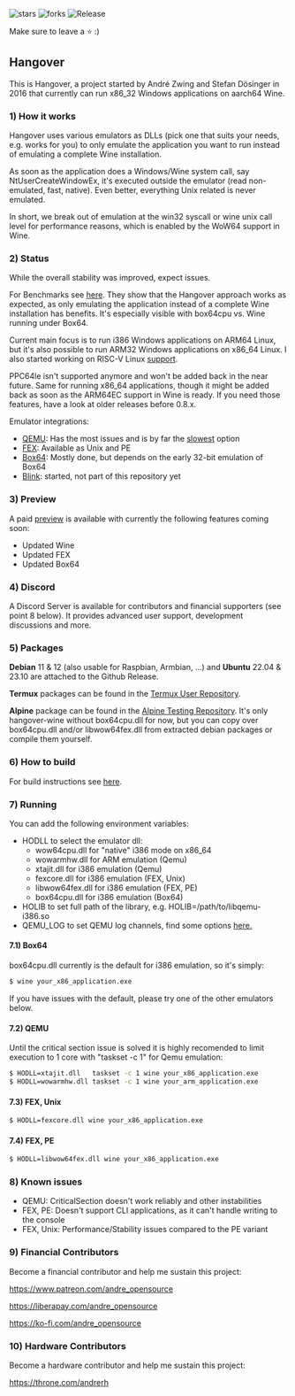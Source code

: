 ![stars](https://img.shields.io/github/stars/AndreRH/hangover?style=flat-square)
![forks](https://img.shields.io/github/forks/AndreRH/hangover?style=flat-square)
![Release](https://img.shields.io/github/v/release/AndreRH/hangover?style=flat-square)

Make sure to leave a :star: :)

## Hangover
This is Hangover, a project started by André Zwing and Stefan Dösinger in 2016 that currently can
run x86_32 Windows applications on aarch64 Wine.

### 1) How it works
Hangover uses various emulators as DLLs (pick one that suits your needs, e.g. works for you) to only emulate the application you want to run instead of emulating a complete Wine installation.

As soon as the application does a Windows/Wine system call, say NtUserCreateWindowEx, it's executed outside the emulator (read non-emulated, fast, native). Even better, everything Unix related is never emulated.

In short, we break out of emulation at the win32 syscall or wine unix call level for performance reasons, which is enabled by the WoW64 support in Wine.

### 2) Status
While the overall stability was improved, expect issues.

For Benchmarks see [here](benchmarks/readme.md). They show that the Hangover approach works as expected, as only emulating the application instead of a complete Wine installation has benefits. It's especially visible with box64cpu vs. Wine running under Box64.

Current main focus is to run i386 Windows applications on ARM64 Linux, but it's also possible to run ARM32 Windows applications on x86_64 Linux. I also started working on RISC-V Linux [support](https://www.patreon.com/posts/risc-v-91365090).

PPC64le isn't supported anymore and won't be added back in the near future.
Same for running x86_64 applications, though it might be added back as soon as the ARM64EC support in Wine is ready.
If you need those features, have a look at older releases before 0.8.x.

Emulator integrations:

- [QEMU](https://gitlab.com/qemu-project/qemu): Has the most issues and is by far the [slowest](https://github.com/AndreRH/hangover/tree/master/benchmarks) option
- [FEX](https://github.com/FEX-Emu/FEX): Available as Unix and PE
- [Box64](https://github.com/ptitSeb/box64/): Mostly done, but depends on the early 32-bit emulation of Box64
- [Blink](https://github.com/jart/blink): started, not part of this repository yet

### 3) Preview
A paid [preview](https://www.patreon.com/posts/previews-82611984) is available with currently the following features coming soon:

- Updated Wine
- Updated FEX
- Updated Box64

### 4) Discord
A Discord Server is available for contributors and financial supporters (see point 8 below).
It provides advanced user support, development discussions and more.

### 5) Packages
__Debian__ 11 & 12 (also usable for Raspbian, Armbian, ...) and __Ubuntu__ 22.04 & 23.10 are attached to the Github Release.

__Termux__ packages can be found in the [Termux User Repository](https://github.com/termux-user-repository/tur).

__Alpine__ package can be found in the [Alpine Testing Repository](https://gitlab.alpinelinux.org/alpine/aports/-/tree/master/testing/hangover-wine).
It's only hangover-wine without box64cpu.dll for now, but you can copy over box64cpu.dll and/or libwow64fex.dll from extracted debian packages or compile them yourself.

### 6) How to build
For build instructions see [here](docs/COMPILE.md).

### 7) Running
You can add the following environment variables:

* HODLL to select the emulator dll:
    * wow64cpu.dll for "native" i386 mode on x86_64
    * wowarmhw.dll for ARM emulation (Qemu)
    * xtajit.dll for i386 emulation (Qemu)
    * fexcore.dll for i386 emulation (FEX, Unix)
    * libwow64fex.dll for i386 emulation (FEX, PE)
    * box64cpu.dll for i386 emulation (Box64)
* HOLIB to set full path of the library, e.g. HOLIB=/path/to/libqemu-i386.so
* QEMU_LOG to set QEMU log channels, find some options [here.](https://github.com/AndreRH/qemu/blob/v5.2.0/util/log.c#L297)

#### 7.1) Box64
box64cpu.dll currently is the default for i386 emulation, so it's simply:

```bash
$ wine your_x86_application.exe
```

If you have issues with the default, please try one of the other emulators below.

#### 7.2) QEMU
Until the critical section issue is solved it is highly recomended to limit execution to 1 core with
"taskset -c 1" for Qemu emulation:

```bash
$ HODLL=xtajit.dll   taskset -c 1 wine your_x86_application.exe
$ HODLL=wowarmhw.dll taskset -c 1 wine your_arm_application.exe
```

#### 7.3) FEX, Unix
```bash
$ HODLL=fexcore.dll wine your_x86_application.exe
```

#### 7.4) FEX, PE
```bash
$ HODLL=libwow64fex.dll wine your_x86_application.exe
```

### 8) Known issues

* QEMU: CriticalSection doesn't work reliably and other instabilities
* FEX, PE: Doesn't support CLI applications, as it can't handle writing to the console
* FEX, Unix: Performance/Stability issues compared to the PE variant

### 9) Financial Contributors

Become a financial contributor and help me sustain this project:

https://www.patreon.com/andre_opensource

https://liberapay.com/andre_opensource

https://ko-fi.com/andre_opensource

### 10) Hardware Contributors

Become a hardware contributor and help me sustain this project:

https://throne.com/andrerh
